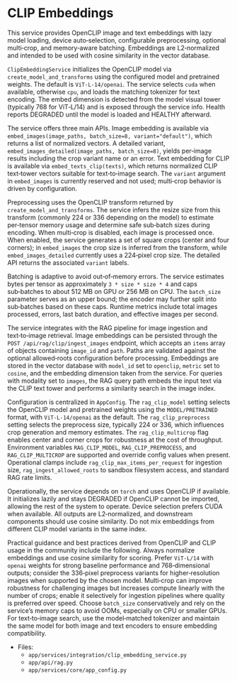 # CLIP Embeddings

This service provides OpenCLIP image and text embeddings with lazy model loading, device auto‑selection, configurable preprocessing, optional multi‑crop, and memory‑aware batching. Embeddings are L2‑normalized and intended to be used with cosine similarity in the vector database.

`ClipEmbeddingService` initializes the OpenCLIP model via `create_model_and_transforms` using the configured model and pretrained weights. The default is `ViT-L-14/openai`. The service selects `cuda` when available, otherwise `cpu`, and loads the matching tokenizer for text encoding. The embed dimension is detected from the model visual tower (typically 768 for ViT‑L/14) and is exposed through the service info. Health reports DEGRADED until the model is loaded and HEALTHY afterward.

The service offers three main APIs. Image embedding is available via `embed_images(image_paths, batch_size=8, variant="default")`, which returns a list of normalized vectors. A detailed variant, `embed_images_detailed(image_paths, batch_size=8)`, yields per‑image results including the crop variant name or an error. Text embedding for CLIP is available via `embed_texts_clip(texts)`, which returns normalized CLIP text‑tower vectors suitable for text‑to‑image search. The `variant` argument in `embed_images` is currently reserved and not used; multi‑crop behavior is driven by configuration.

Preprocessing uses the OpenCLIP transform returned by `create_model_and_transforms`. The service infers the resize size from this transform (commonly 224 or 336 depending on the model) to estimate per‑tensor memory usage and determine safe sub‑batch sizes during encoding. When multi‑crop is disabled, each image is processed once. When enabled, the service generates a set of square crops (center and four corners); in `embed_images` the crop size is inferred from the transform, while `embed_images_detailed` currently uses a 224‑pixel crop size. The detailed API returns the associated `variant` labels.

Batching is adaptive to avoid out‑of‑memory errors. The service estimates bytes per tensor as approximately `3 * size * size * 4` and caps sub‑batches to about 512 MB on GPU or 256 MB on CPU. The `batch_size` parameter serves as an upper bound; the encoder may further split into sub‑batches based on these caps. Runtime metrics include total images processed, errors, last batch duration, and effective images per second.

The service integrates with the RAG pipeline for image ingestion and text‑to‑image retrieval. Image embeddings can be persisted through the `POST /api/rag/clip/ingest_images` endpoint, which accepts an `items` array of objects containing `image_id` and `path`. Paths are validated against the optional allowed‑roots configuration before processing. Embeddings are stored in the vector database with `model_id` set to `openclip`, `metric` set to `cosine`, and the embedding dimension taken from the service. For queries with modality set to `images`, the RAG query path embeds the input text via the CLIP text tower and performs a similarity search in the image index.

Configuration is centralized in `AppConfig`. The `rag_clip_model` setting selects the OpenCLIP model and pretrained weights using the `MODEL/PRETRAINED` format, with `ViT-L-14/openai` as the default. The `rag_clip_preprocess` setting selects the preprocess size, typically 224 or 336, which influences crop generation and memory estimates. The `rag_clip_multicrop` flag enables center and corner crops for robustness at the cost of throughput. Environment variables `RAG_CLIP_MODEL`, `RAG_CLIP_PREPROCESS`, and `RAG_CLIP_MULTICROP` are supported and override config values when present. Operational clamps include `rag_clip_max_items_per_request` for ingestion size, `rag_ingest_allowed_roots` to sandbox filesystem access, and standard RAG rate limits.

Operationally, the service depends on `torch` and uses OpenCLIP if available. It initializes lazily and stays DEGRADED if OpenCLIP cannot be imported, allowing the rest of the system to operate. Device selection prefers CUDA when available. All outputs are L2‑normalized, and downstream components should use cosine similarity. Do not mix embeddings from different CLIP model variants in the same index.

Practical guidance and best practices derived from OpenCLIP and CLIP usage in the community include the following. Always normalize embeddings and use cosine similarity for scoring. Prefer `ViT‑L/14` with `openai` weights for strong baseline performance and 768‑dimensional outputs; consider the 336‑pixel preprocess variants for higher‑resolution images when supported by the chosen model. Multi‑crop can improve robustness for challenging images but increases compute linearly with the number of crops; enable it selectively for ingestion pipelines where quality is preferred over speed. Choose `batch_size` conservatively and rely on the service’s memory caps to avoid OOMs, especially on CPU or smaller GPUs. For text‑to‑image search, use the model‑matched tokenizer and maintain the same model for both image and text encoders to ensure embedding compatibility.

- Files:
  - `app/services/integration/clip_embedding_service.py`
  - `app/api/rag.py`
  - `app/services/core/app_config.py`
